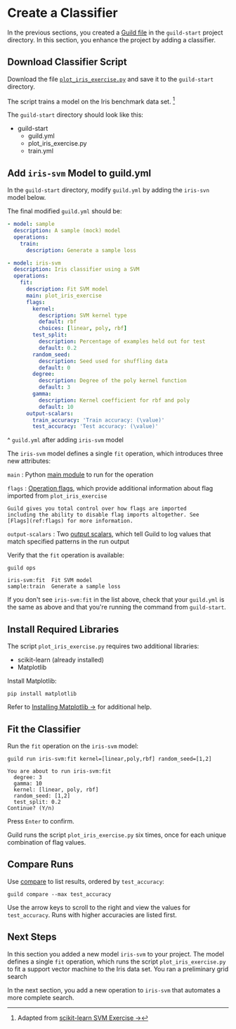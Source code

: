 # Create a Classifier

In the previous sections, you created a [Guild file](ref:guildfiles) in
the `guild-start` project directory. In this section, you enhance the
project by adding a classifier.

## Download Classifier Script

Download the file
[`plot_iris_exercise.py`](ext:https://raw.githubusercontent.com/guildai/examples/master/iris-svm/plot_iris_exercise.py)
and save it to the `guild-start` directory.

The script trains a model on the Iris benchmark data set. [^iris-script]

[^iris-script]: Adapted from [scikit-learn SVM Exercise
->](https://scikit-learn.org/stable/auto_examples/exercises/plot_iris_exercise.html)

The `guild-start` directory should look like this:

<div class="file-tree">
<ul>
<li class="is-folder open">guild-start
 <ul>
 <li class="is-file">guild.yml</li>
 <li class="is-file">plot_iris_exercise.py</li>
 <li class="is-file">train.yml</li>
 </ul>
</li>
</ul>
</div>

## Add `iris-svm` Model to guild.yml

In the `guild-start` directory, modify `guild.yml` by adding the
`iris-svn` model below.

The final modified `guild.yml` should be:

``` yaml
- model: sample
  description: A sample (mock) model
  operations:
    train:
      description: Generate a sample loss

- model: iris-svm
  description: Iris classifier using a SVM
  operations:
    fit:
      description: Fit SVM model
      main: plot_iris_exercise
      flags:
        kernel:
          description: SVM kernel type
          default: rbf
          choices: [linear, poly, rbf]
        test_split:
          description: Percentage of examples held out for test
          default: 0.2
        random_seed:
          description: Seed used for shuffling data
          default: 0
        degree:
          description: Degree of the poly kernel function
          default: 3
        gamma:
          description: Kernel coefficient for rbf and poly
          default: 10
      output-scalars:
        train_accuracy: 'Train accuracy: (\value)'
        test_accuracy: 'Test accuracy: (\value)'

```

^ `guild.yml` after adding `iris-svm` model

The `iris-svm` model defines a single `fit` operation, which
introduces three new attributes:

`main`
: Python [main module](term:main-mod) to run for the operation

`flags`
: [Operation flags](term:flags), which provide additional information
  about flag imported from `plot_iris_exercise`

    Guild gives you total control over how flags are imported
    including the ability to disable flag imports altogether. See
    [Flags](ref:flags) for more information.

`output-scalars`
: Two [output scalars](term:output-scalars), which tell Guild to log
  values that match specified patterns in the run output

Verify that the `fit` operation is available:

``` command
guild ops
```

``` output
iris-svm:fit  Fit SVM model
sample:train  Generate a sample loss
```

If you don't see `iris-svm:fit` in the list above, check that your
`guild.yml` is the same as above and that you're running the command
from `guild-start`.

## Install Required Libraries

The script `plot_iris_exercise.py` requires two additional libraries:

- scikit-learn (already installed)
- Matplotlib

Install Matplotlib:

``` command
pip install matplotlib
```

Refer to [Installing Matplotlib
->](https://matplotlib.org/3.1.1/users/installing.html) for additional
help.

## Fit the Classifier

Run the `fit` operation on the `iris-svm` model:

``` command
guild run iris-svm:fit kernel=[linear,poly,rbf] random_seed=[1,2]
```

``` output
You are about to run iris-svm:fit
  degree: 3
  gamma: 10
  kernel: [linear, poly, rbf]
  random_seed: [1,2]
  test_split: 0.2
Continue? (Y/n)
```

Press `Enter` to confirm.

Guild runs the script `plot_iris_exercise.py` six times, once for each
unique combination of flag values.

## Compare Runs

Use [compare](cmd:compare) to list results, ordered by `test_accuracy`:

``` command
guild compare --max test_accuracy
```

Use the arrow keys to scroll to the right and view the values for
`test_accuracy`. Runs with higher accuracies are listed first.

## Next Steps

In this section you added a new model `iris-svm` to your project. The
model defines a single `fit` operation, which runs the script
`plot_iris_exercise.py` to fit a support vector machine to the Iris
data set. You ran a preliminary grid search

In the next section, you add a new operation to `iris-svm` that
automates a more complete search.
